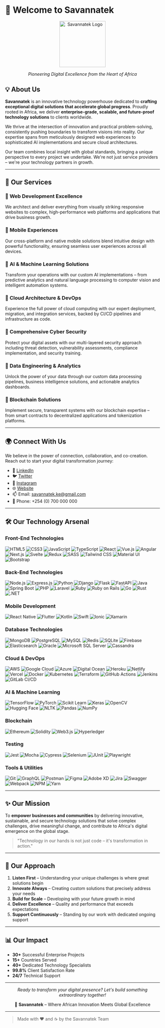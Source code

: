 # 🌟 Welcome to Savannatek

<p align="center">
  <img src="https://github.com/Savannatek.png" width="150" alt="Savannatek Logo"/>
</p>

<p align="center"><em>Pioneering Digital Excellence from the Heart of Africa</em></p>

## 💡 About Us

**Savannatek** is an innovative technology powerhouse dedicated to **crafting exceptional digital solutions that accelerate global progress**. Proudly rooted in Africa, we deliver **enterprise-grade, scalable, and future-proof technology solutions** to clients worldwide.

We thrive at the intersection of innovation and practical problem-solving, consistently pushing boundaries to transform visions into reality. Our expertise spans from meticulously designed web experiences to sophisticated AI implementations and secure cloud architectures.

Our team combines local insight with global standards, bringing a unique perspective to every project we undertake. We're not just service providers – we're your technology partners in growth.

---

## 🚀 Our Services

### 🔹 **Web Development Excellence**  
We architect and deliver everything from visually striking responsive websites to complex, high-performance web platforms and applications that drive business growth.

### 🔹 **Mobile Experiences**  
Our cross-platform and native mobile solutions blend intuitive design with powerful functionality, ensuring seamless user experiences across all devices.

### 🔹 **AI & Machine Learning Solutions**  
Transform your operations with our custom AI implementations – from predictive analytics and natural language processing to computer vision and intelligent automation systems.

### 🔹 **Cloud Architecture & DevOps**  
Experience the full power of cloud computing with our expert deployment, migration, and integration services, backed by CI/CD pipelines and infrastructure as code.

### 🔹 **Comprehensive Cyber Security**  
Protect your digital assets with our multi-layered security approach including threat detection, vulnerability assessments, compliance implementation, and security training.

### 🔹 **Data Engineering & Analytics**  
Unlock the power of your data through our custom data processing pipelines, business intelligence solutions, and actionable analytics dashboards.

### 🔹 **Blockchain Solutions**  
Implement secure, transparent systems with our blockchain expertise – from smart contracts to decentralized applications and tokenization platforms.

---

## 🌍 Connect With Us

We believe in the power of connection, collaboration, and co-creation. Reach out to start your digital transformation journey:

- 💼 [LinkedIn](https://linkedin.com/company/savannatek/)
- 🐦 [Twitter](https://twitter.com/savannatek)  
- 📸 [Instagram](https://instagram.com/savanna.tek)  
- 🌐 [Website](https://savannatek.vercel.app/)
- 📫 Email: savannatek.ke@gmail.com 
- 📱 Phone: +254 (0) 700 000 000

---

## 🛠️ Our Technology Arsenal

### Front-End Technologies
![HTML5](https://img.shields.io/badge/HTML5-E34F26?style=flat&logo=html5&logoColor=white)
![CSS3](https://img.shields.io/badge/CSS3-1572B6?style=flat&logo=css3&logoColor=white)
![JavaScript](https://img.shields.io/badge/JavaScript-F7DF1E?style=flat&logo=javascript&logoColor=black)
![TypeScript](https://img.shields.io/badge/TypeScript-007ACC?style=flat&logo=typescript&logoColor=white)
![React](https://img.shields.io/badge/React-20232A?style=flat&logo=react&logoColor=61DAFB)
![Vue.js](https://img.shields.io/badge/Vue.js-35495E?style=flat&logo=vuedotjs&logoColor=4FC08D)
![Angular](https://img.shields.io/badge/Angular-DD0031?style=flat&logo=angular&logoColor=white)
![Next.js](https://img.shields.io/badge/Next.js-000000?style=flat&logo=nextdotjs&logoColor=white)
![Svelte](https://img.shields.io/badge/Svelte-4A4A55?style=flat&logo=svelte&logoColor=FF3E00)
![Redux](https://img.shields.io/badge/Redux-593D88?style=flat&logo=redux&logoColor=white)
![SASS](https://img.shields.io/badge/Sass-CC6699?style=flat&logo=sass&logoColor=white)
![Tailwind CSS](https://img.shields.io/badge/Tailwind_CSS-38B2AC?style=flat&logo=tailwind-css&logoColor=white)
![Material UI](https://img.shields.io/badge/Material--UI-0081CB?style=flat&logo=material-ui&logoColor=white)
![Bootstrap](https://img.shields.io/badge/Bootstrap-563D7C?style=flat&logo=bootstrap&logoColor=white)

### Back-End Technologies
![Node.js](https://img.shields.io/badge/Node.js-339933?style=flat&logo=nodedotjs&logoColor=white)
![Express.js](https://img.shields.io/badge/Express.js-000000?style=flat&logo=express&logoColor=white)
![Python](https://img.shields.io/badge/Python-14354C?style=flat&logo=python&logoColor=white)
![Django](https://img.shields.io/badge/Django-092E20?style=flat&logo=django&logoColor=white)
![Flask](https://img.shields.io/badge/Flask-000000?style=flat&logo=flask&logoColor=white)
![FastAPI](https://img.shields.io/badge/FastAPI-009688?style=flat&logo=fastapi&logoColor=white)
![Java](https://img.shields.io/badge/Java-ED8B00?style=flat&logo=java&logoColor=white)
![Spring Boot](https://img.shields.io/badge/Spring_Boot-6DB33F?style=flat&logo=spring-boot&logoColor=white)
![PHP](https://img.shields.io/badge/PHP-777BB4?style=flat&logo=php&logoColor=white)
![Laravel](https://img.shields.io/badge/Laravel-FF2D20?style=flat&logo=laravel&logoColor=white)
![Ruby](https://img.shields.io/badge/Ruby-CC342D?style=flat&logo=ruby&logoColor=white)
![Ruby on Rails](https://img.shields.io/badge/Ruby_on_Rails-CC0000?style=flat&logo=ruby-on-rails&logoColor=white)
![Go](https://img.shields.io/badge/Go-00ADD8?style=flat&logo=go&logoColor=white)
![Rust](https://img.shields.io/badge/Rust-000000?style=flat&logo=rust&logoColor=white)
![.NET](https://img.shields.io/badge/.NET-5C2D91?style=flat&logo=dot-net&logoColor=white)

### Mobile Development
![React Native](https://img.shields.io/badge/React_Native-20232A?style=flat&logo=react&logoColor=61DAFB)
![Flutter](https://img.shields.io/badge/Flutter-02569B?style=flat&logo=flutter&logoColor=white)
![Kotlin](https://img.shields.io/badge/Kotlin-0095D5?style=flat&logo=kotlin&logoColor=white)
![Swift](https://img.shields.io/badge/Swift-FA7343?style=flat&logo=swift&logoColor=white)
![Ionic](https://img.shields.io/badge/Ionic-3880FF?style=flat&logo=ionic&logoColor=white)
![Xamarin](https://img.shields.io/badge/Xamarin-3498DB?style=flat&logo=xamarin&logoColor=white)

### Database Technologies
![MongoDB](https://img.shields.io/badge/MongoDB-4EA94B?style=flat&logo=mongodb&logoColor=white)
![PostgreSQL](https://img.shields.io/badge/PostgreSQL-316192?style=flat&logo=postgresql&logoColor=white)
![MySQL](https://img.shields.io/badge/MySQL-00000F?style=flat&logo=mysql&logoColor=white)
![Redis](https://img.shields.io/badge/Redis-DC382D?style=flat&logo=redis&logoColor=white)
![SQLite](https://img.shields.io/badge/SQLite-07405E?style=flat&logo=sqlite&logoColor=white)
![Firebase](https://img.shields.io/badge/Firebase-FFCA28?style=flat&logo=firebase&logoColor=black)
![Elasticsearch](https://img.shields.io/badge/Elasticsearch-005571?style=flat&logo=elasticsearch&logoColor=white)
![Oracle](https://img.shields.io/badge/Oracle-F80000?style=flat&logo=oracle&logoColor=white)
![Microsoft SQL Server](https://img.shields.io/badge/Microsoft_SQL_Server-CC2927?style=flat&logo=microsoft-sql-server&logoColor=white)
![Cassandra](https://img.shields.io/badge/Cassandra-1287B1?style=flat&logo=apache-cassandra&logoColor=white)

### Cloud & DevOps
![AWS](https://img.shields.io/badge/AWS-232F3E?style=flat&logo=amazon-aws&logoColor=white)
![Google Cloud](https://img.shields.io/badge/Google_Cloud-4285F4?style=flat&logo=google-cloud&logoColor=white)
![Azure](https://img.shields.io/badge/Microsoft_Azure-0089D6?style=flat&logo=microsoft-azure&logoColor=white)
![Digital Ocean](https://img.shields.io/badge/DigitalOcean-0080FF?style=flat&logo=digitalocean&logoColor=white)
![Heroku](https://img.shields.io/badge/Heroku-430098?style=flat&logo=heroku&logoColor=white)
![Netlify](https://img.shields.io/badge/Netlify-00C7B7?style=flat&logo=netlify&logoColor=white)
![Vercel](https://img.shields.io/badge/Vercel-000000?style=flat&logo=vercel&logoColor=white)
![Docker](https://img.shields.io/badge/Docker-2496ED?style=flat&logo=docker&logoColor=white)
![Kubernetes](https://img.shields.io/badge/Kubernetes-326CE5?style=flat&logo=kubernetes&logoColor=white)
![Terraform](https://img.shields.io/badge/Terraform-7B42BC?style=flat&logo=terraform&logoColor=white)
![GitHub Actions](https://img.shields.io/badge/GitHub_Actions-2088FF?style=flat&logo=github-actions&logoColor=white)
![Jenkins](https://img.shields.io/badge/Jenkins-D24939?style=flat&logo=jenkins&logoColor=white)
![GitLab CI/CD](https://img.shields.io/badge/GitLab_CI/CD-FCA121?style=flat&logo=gitlab&logoColor=white)

### AI & Machine Learning
![TensorFlow](https://img.shields.io/badge/TensorFlow-FF6F00?style=flat&logo=tensorflow&logoColor=white)
![PyTorch](https://img.shields.io/badge/PyTorch-EE4C2C?style=flat&logo=pytorch&logoColor=white)
![Scikit Learn](https://img.shields.io/badge/Scikit_Learn-F7931E?style=flat&logo=scikit-learn&logoColor=white)
![Keras](https://img.shields.io/badge/Keras-D00000?style=flat&logo=keras&logoColor=white)
![OpenCV](https://img.shields.io/badge/OpenCV-5C3EE8?style=flat&logo=opencv&logoColor=white)
![Hugging Face](https://img.shields.io/badge/Hugging_Face-FFBD39?style=flat&logo=hugging-face&logoColor=white)
![NLTK](https://img.shields.io/badge/NLTK-3776AB?style=flat&logo=python&logoColor=white)
![Pandas](https://img.shields.io/badge/Pandas-150458?style=flat&logo=pandas&logoColor=white)
![NumPy](https://img.shields.io/badge/NumPy-013243?style=flat&logo=numpy&logoColor=white)

### Blockchain
![Ethereum](https://img.shields.io/badge/Ethereum-3C3C3D?style=flat&logo=ethereum&logoColor=white)
![Solidity](https://img.shields.io/badge/Solidity-363636?style=flat&logo=solidity&logoColor=white)
![Web3.js](https://img.shields.io/badge/Web3.js-F16822?style=flat&logo=web3.js&logoColor=white)
![Hyperledger](https://img.shields.io/badge/Hyperledger-2F3134?style=flat&logo=hyperledger&logoColor=white)

### Testing
![Jest](https://img.shields.io/badge/Jest-C21325?style=flat&logo=jest&logoColor=white)
![Mocha](https://img.shields.io/badge/Mocha-8D6748?style=flat&logo=mocha&logoColor=white)
![Cypress](https://img.shields.io/badge/Cypress-17202C?style=flat&logo=cypress&logoColor=white)
![Selenium](https://img.shields.io/badge/Selenium-43B02A?style=flat&logo=selenium&logoColor=white)
![JUnit](https://img.shields.io/badge/JUnit-25A162?style=flat&logo=junit5&logoColor=white)
![Playwright](https://img.shields.io/badge/Playwright-45ba4b?style=flat&logo=playwright&logoColor=white)

### Tools & Utilities
![Git](https://img.shields.io/badge/Git-F05032?style=flat&logo=git&logoColor=white)
![GraphQL](https://img.shields.io/badge/GraphQL-E10098?style=flat&logo=graphql&logoColor=white)
![Postman](https://img.shields.io/badge/Postman-FF6C37?style=flat&logo=postman&logoColor=white)
![Figma](https://img.shields.io/badge/Figma-F24E1E?style=flat&logo=figma&logoColor=white)
![Adobe XD](https://img.shields.io/badge/Adobe_XD-470137?style=flat&logo=adobe-xd&logoColor=white)
![Jira](https://img.shields.io/badge/Jira-0052CC?style=flat&logo=jira&logoColor=white)
![Swagger](https://img.shields.io/badge/Swagger-85EA2D?style=flat&logo=swagger&logoColor=black)
![Webpack](https://img.shields.io/badge/Webpack-8DD6F9?style=flat&logo=webpack&logoColor=black)
![NPM](https://img.shields.io/badge/npm-CB3837?style=flat&logo=npm&logoColor=white)
![Yarn](https://img.shields.io/badge/Yarn-2C8EBB?style=flat&logo=yarn&logoColor=white)

---

## ✨ Our Mission

To **empower businesses and communities** by delivering innovative, sustainable, and secure technology solutions that solve complex challenges, drive meaningful change, and contribute to Africa's digital emergence on the global stage.

> "Technology in our hands is not just code – it's transformation in action."

---

## 💼 Our Approach

1. **Listen First** – Understanding your unique challenges is where great solutions begin
2. **Innovate Always** – Creating custom solutions that precisely address your needs
3. **Build for Scale** – Developing with your future growth in mind
4. **Deliver Excellence** – Quality and performance that exceeds expectations
5. **Support Continuously** – Standing by our work with dedicated ongoing support

---

## 📊 Our Impact

- **30+** Successful Enterprise Projects
- **15+** Countries Served
- **40+** Dedicated Technology Specialists
- **99.8%** Client Satisfaction Rate
- **24/7** Technical Support

---

<p align="center">
  <em>Ready to transform your digital presence? Let's build something extraordinary together!</em>
</p>

<p align="center">
  📌 <strong>Savannatek</strong> – Where African Innovation Meets Global Excellence
</p>

---

> Made with ❤️ and ☕ by the Savannatek Team
